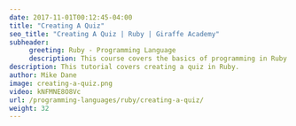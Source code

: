 ```yaml
---
date: 2017-11-01T00:12:45-04:00
title: "Creating A Quiz"
seo_title: "Creating A Quiz | Ruby | Giraffe Academy"
subheader:
     greeting: Ruby - Programming Language
     description: This course covers the basics of programming in Ruby. Work your way through the videos and we'll teach you everything you need to know to start your programming journey!
description: This tutorial covers creating a quiz in Ruby.
author: Mike Dane
image: creating-a-quiz.png
video: kNFMNE8O8Vc
url: /programming-languages/ruby/creating-a-quiz/
weight: 32
---
```

